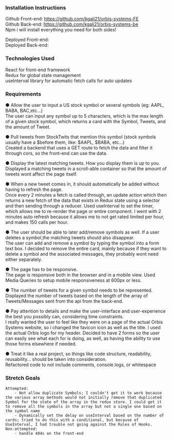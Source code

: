 ### Installation Instructions
Github Front-end: https://github.com/kgali21/orbis-systems-FE  
Github Back-end: https://github.com/kgali21/orbis-systems-be  
Npm i will install everything you need for both sides!  

Deployed Front-end:  
Deployed Back-end:  

### Technologies Used

React for front-end framework  
Redux for global state management  
useInterval library for automatic fetch calls for auto updates  

### Requirements

● Allow the user to input a US stock symbol or several symbols (eg: AAPL, BABA, BAC,etc...)  
    The user can input any symbol up to 5 characters, which is the max length of a given stock symbol, which returns a card with the Symbol, Tweets, and the amount of Tweet.  

● Pull tweets from StockTwits that mention this symbol (stock symbols usually have a $before them, like: $AAPL, $BABA, etc...)  
    Created a backend that uses a GET route to fetch the data and filter it through cors, so the front-end can use the data.  

● Display the latest matching tweets. How you display them is up to you.  
    Displayed a matching tweets in a scroll-able container so that the amount of tweets wont affect the page itself.  

● When a new tweet comes in, it should automatically be added without having to refresh the page.  
    Once every 2 minutes a fetch is called through, an update action which then returns a new fetch of the data that exists in Redux state using a selector and then sending through a reducer. Used useInterval to set the timer, which allows me to re-render the page or entire component. I went with 2 minutes auto refresh because it allows me to not get rated limited per hour, and makes 150 calls per hour.  

● The user should be able to later add/remove symbols as well. If a user deletes a symbol,the matching tweets should also disappear.  
    The user can add and remove a symbol by typing the symbol into a form text box. I decided to remove the entire card, mainly because if they want to delete a symbol and the associated messages, they probably wont need either separately.  

● The page has to be responsive.  
    The page is responsive both in the browser and in a mobile view. Used Media Queries to setup mobile responsiveness at 600px or less.  

● The number of tweets for a given symbol needs to be represented.  
    Displayed the number of tweets based on the length of the array of Tweets/Messages sent from the api from the back-end.  

● Pay attention to details and make the user-interface and user-experience the best you possibly can, considering time constraints.  
    I really wanted the user to feel like they were on a page of the actual Orbis Systems website, so i changed the favicon icon as well as the title. I used the actual Orbis logo for my header. Decided to have 2 forms so the user can easily see what each for is doing, as well, as having the ability to use those forms elsewhere if needed.  

● Treat it like a real project, so things like code structure, readability, reusability... should be taken into consideration.  
    Refactored code to not include comments, console.logs, or whitespace

### Stretch Goals
    Attempted:
        - Not allow duplicate Symbols; I couldn't get it to work because the various array methods would not initially remove that duplicated Symbol for the state of the array in the redux store. I could get it to remove all the symbols in the array but not a single one based on the symbol name
        - Dynamically set the delay on useInterval based on the number of cards; tried to do this with a conditional, but because of UseInterval, I had trouble not going against the Rules of Hooks.
    Non-attempted:
        - handle 404s on the front-end

